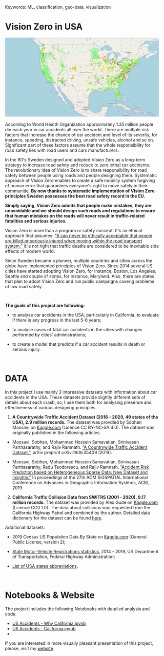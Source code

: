 Keywords: ML, classification, geo-data, visualization

# Vision Zero in USA

<img src="pictures/map_accidents.png" width="700">

According to World Health Organization approximately 1.35 million people die each year in car accidents all over the world. There are multiple risk factors that increase the chance of car accident and level of its severity, for instance, speeding, distracted driving, unsafe vehicles, alcohol and so on. Significant part of these factors assume that the whole responsibility for road safety lies with road users and cars manufacturers.

In the 90's Sweden designed and adopted Vision Zero as a long-term strategy to increase road safety and reduce to zero lethal car accidents. The revolutionary idea of Vision Zero is to share responsibility for road safety between people using roads and people designing them. Systematic approach of Vision Zero enables to create a safe mobility system forgiving of human error that guarantees everyone's right to move safely in their communitie. **By now thanks to systematic implementation of Vision Zero principles Sweden possesses the best road safety record in the EU.**
​

**Simply saying, Vision Zero admits that people make mistakes, they are unavoidable and we should design such roads and regulations to ensure that human mistakes on the roads will never result in traffic-related fatalities and serious injuries.**

Vision Zero is more than a program or safety concept. It's an ethical approach that assumes: ["It can never be ethically acceptable that people are killed or seriously injured when moving within the road transport system."](https://www.monash.edu/muarc/archive/our-publications/papers/visionzero) It is not right that traffic deaths are considered to be inevitable side effects of modern world. 

 
Since Sweden became a pioneer, multiple countries and cities across the globe have implemented principles of Vision Zero. Since 2014 several US cities have started adopting Vision Zero, for instance, Boston, Los Angeles, Seattle and couple of states, for instance, Maryland. Also, there are states that plan to adopt Vision Zero and run public campaigns coverig problems of low road safety. 

​

**The goals of this project are following:**

- to analyse car accidents in the USA, particularly in California, to evaluate if there is any progress in the last 5-6 years;

- to analyse cases of fatal car accidents in the cities with changes performed by cities' administrations;

- to create a model that predicts if a car accident results in death or serious injury.

​

# DATA


In this project I use mainly 2 impressive datasets with information about car accidents in the USA. These datasets provide slightly different sets of details about each crash, so, I use them both for analysing presence and effectiveness of various designing principles.

1. **A Countrywide Traffic Accident Dataset (2016 - 2020, 49 states of the USA), 2.9 million records.** The dataset was provdied by Sobhan Moosavi on [Kaggle.com](https://www.kaggle.com/sobhanmoosavi/us-accidents) (Licence CC BY-NC-SA 4.0). The dataset was originally published in the following articles:

- Moosavi, Sobhan, Mohammad Hossein Samavatian, Srinivasan Parthasarathy, and Rajiv Ramnath. [“A Countrywide Traffic Accident Dataset.”](https://arxiv.org/abs/1906.05409), arXiv preprint arXiv:1906.05409 (2019).

- Moosavi, Sobhan, Mohammad Hossein Samavatian, Srinivasan Parthasarathy, Radu Teodorescu, and Rajiv Ramnath. [“Accident Risk Prediction based on Heterogeneous Sparse Data: New Dataset and Insights.”](https://arxiv.org/abs/1909.09638) In proceedings of the 27th ACM SIGSPATIAL International Conference on Advances in Geographic Information Systems, ACM, 2019.

2. **California Traffic Collision Data from SWITRS (2001 - 2020), 9.17 million records.** The dataset was provided by Alex Gude on [Kaggle.com](https://www.kaggle.com/alexgude/california-traffic-collision-data-from-switrs) (Licence CC0 1.0). The data about collisions was requested from the California Highway Patrol and combined by the author. Detailed data dictionary for the dataset can be found [here](https://tims.berkeley.edu/help/SWITRS.php#Party_Level).


Additional datasets:

- 2019 Census US Population Data By State on [Kaggle.com](https://www.kaggle.com/peretzcohen/2019-census-us-population-data-by-state) (General Public License, version 2);

- [State Motor-Vehicle Registrations statistics](https://www.fhwa.dot.gov/policyinformation/statistics/2014/mv1.cfm), 2014 - 2019, US Department of Transportation, Federal Highway Administration;

- [List of USA states abbreviations](https://worldpopulationreview.com/states/state-abbreviations).

​

# Notebooks & Website

The project includes the following Notebooks with detailed analysis and code:

- [US Accidents - Why California.ipynb](https://github.com/ElinaAizenberg/Vision-Zero-in-USA---project/blob/main/US%20Accidents%20-%20Why%20California.ipynb)
- [US Accidents - California.ipynb](https://github.com/ElinaAizenberg/Vision-Zero-in-USA---project/blob/main/USA%20accidents%20-%20CALIFORNIA.ipynb)
- 

If you are interested in more visually pleasant presentation of this project, please, visit my [website](https://www.elina-aizenberg-cv.com/vision-zero-project).
